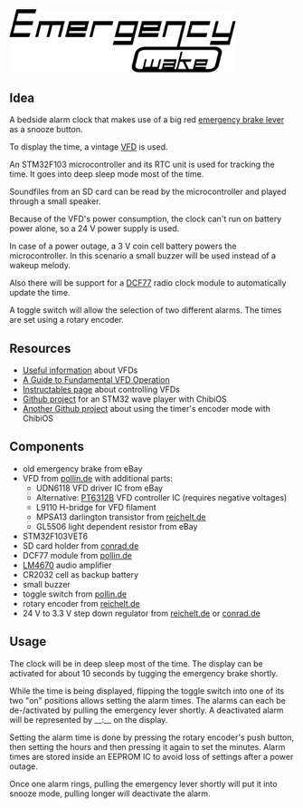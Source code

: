 <img src="Images/Logo/EmergencyWake_Logo.png" width="400" />

## Idea
A bedside alarm clock that makes use of a big red [emergency brake lever](https://www.google.com/search?tbm=isch&q=notbremse%20zug&tbs=imgo:1) as a snooze button.

To display the time, a vintage [VFD](https://en.wikipedia.org/wiki/Vacuum_fluorescent_display) is used.

An STM32F103 microcontroller and its RTC unit is used for tracking the time. It goes into deep sleep mode most of the time.

Soundfiles from an SD card can be read by the microcontroller and played through a small speaker.

Because of the VFD's power consumption, the clock can't run on battery power alone, so a 24 V power supply is used. 

In case of a power outage, a 3 V coin cell battery powers the microcontroller. In this scenario a small buzzer will be used instead of a wakeup melody.

Also there will be support for a [DCF77](https://en.wikipedia.org/wiki/DCF77) radio clock module to automatically update the time.

A toggle switch will allow the selection of two different alarms. The times are set using a rotary encoder.


## Resources
- [Useful information](http://www.vwlowen.co.uk/arduino/vfd/vfd-clock.htm) about VFDs
- [A Guide to Fundamental VFD Operation](https://www.noritake-elec.com/technology/general-technical-information/vfd-operation)
- [Instructables page](https://www.instructables.com/id/A-Simple-Driver-for-VFD-Displays/) about controlling VFDs
- [Github project](https://github.com/AndruPol/ChibiOS-WavePlayer) for an STM32 wave player with ChibiOS
- [Another Github project](https://github.com/no111u3/stm32f4d_encoder/blob/master/main.c) about using the timer's encoder mode with ChibiOS

## Components
- old emergency brake from eBay
- VFD from [pollin.de](https://www.pollin.de/p/vakuum-fluoreszenzdisplay-futaba-4-lt-46zb3-4-digit-121537) with additional parts:
  - UDN6118 VFD driver IC from eBay 
  - Alternative: [PT6312B](https://datasheet.lcsc.com/szlcsc/Princeton-Tech-PT6312B_C110225.pdf) VFD controller IC (requires negative voltages)
  - L9110 H-bridge for VFD filament
  - MPSA13 darlington transistor from [reichelt.de](https://www.reichelt.de/bipolartransistor-npn-30v-0-5a-0-625w-to-92-mpsa-13-p13111.html?&trstct=pos_0&nbc=1])
  - GL5506 light dependent resistor from eBay
- STM32F103VET6
- SD card holder from [conrad.de](https://www.conrad.de/de/p/attend-microsd-kartensockel-druck-druck-112i-tdar-r-1-st-1308329.html)
- DCF77 module from [pollin.de](https://www.pollin.de/p/dcf-empfangsmodul-dcf1-810054)
- [LM4670](http://www.ti.com/lit/ds/snas240c/snas240c.pdf) audio amplifier
- CR2032 cell as backup battery
- small buzzer
- toggle switch from [pollin.de](https://www.pollin.de/p/kippschalter-kn3-c-103a-1-polig-on-off-on-420023)
- rotary encoder from [reichelt.de](https://www.reichelt.de/drehimpulsegeber-15-impulse-30-rastungen-vertikal-stec11b03-p73913.html?r=1)
- 24 V to 3.3 V step down regulator from [reichelt.de](https://www.reichelt.de/dc-dc-wandler-r78e-3-3-v-500-ma-sil-3-single-r-78e33-05-p177267.html?&trstct=pos_4&nbc=1) or [conrad.de](https://www.conrad.de/de/p/gaptec-lme78-03-1-0-dc-dc-wandler-print-24-v-dc-3-3-v-dc-1000-ma-3-3-w-anzahl-ausgaenge-1-x-1603783.html)

## Usage
The clock will be in deep sleep most of the time. The display can be activated for about 10 seconds by tugging the emergency brake shortly.

While the time is being displayed, flipping the toggle switch into one of its two "on" positions allows setting the alarm times. The alarms can each be de-/activated by pulling the emergency lever shortly. A deactivated alarm will be represented by \_\_:\_\_ on the display.

Setting the alarm time is done by pressing the rotary encoder's push button, then setting the hours and then pressing it again to set the minutes. Alarm times are stored inside an EEPROM IC to avoid loss of settings after a power outage.

Once one alarm rings, pulling the emergency lever shortly will put it into snooze mode, pulling longer will deactivate the alarm.
